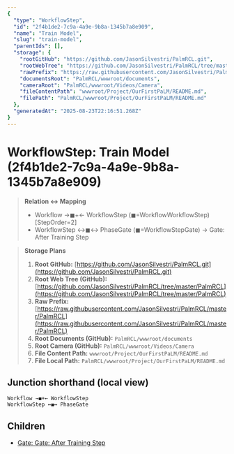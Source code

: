 ```yaml
---
{
  "type": "WorkflowStep",
  "id": "2f4b1de2-7c9a-4a9e-9b8a-1345b7a8e909",
  "name": "Train Model",
  "slug": "train-model",
  "parentIds": [],
  "storage": {
    "rootGitHub": "https://github.com/JasonSilvestri/PalmRCL.git",
    "rootWebTree": "https://github.com/JasonSilvestri/PalmRCL/tree/master/PalmRCL",
    "rawPrefix": "https://raw.githubusercontent.com/JasonSilvestri/PalmRCL/master/PalmRCL",
    "documentsRoot": "PalmRCL/wwwroot/documents",
    "cameraRoot": "PalmRCL/wwwroot/Videos/Camera",
    "fileContentPath": "wwwroot/Project/OurFirstPaLM/README.md",
    "filePath": "PalmRCL/wwwroot/Project/OurFirstPaLM/README.md"
  },
  "generatedAt": "2025-08-23T22:16:51.268Z"
}
---
```

# WorkflowStep: Train Model (2f4b1de2-7c9a-4a9e-9b8a-1345b7a8e909)

> **Relation ↔ Mapping**
> - Workflow →◼+← WorkflowStep (◼=WorkflowWorkflowStep) [StepOrder=2]
> - WorkflowStep ↔◼↔ PhaseGate (◼=WorkflowStepGate) → Gate: After Training Step

> **Storage Plans**
> 1. **Root GitHub:** [https://github.com/JasonSilvestri/PalmRCL.git](https://github.com/JasonSilvestri/PalmRCL.git)
> 2. **Root Web Tree (GitHub):** [https://github.com/JasonSilvestri/PalmRCL/tree/master/PalmRCL](https://github.com/JasonSilvestri/PalmRCL/tree/master/PalmRCL)
> 3. **Raw Prefix:** [https://raw.githubusercontent.com/JasonSilvestri/PalmRCL/master/PalmRCL](https://raw.githubusercontent.com/JasonSilvestri/PalmRCL/master/PalmRCL)
> 4. **Root Documents (GitHub):** `PalmRCL/wwwroot/documents`
> 5. **Root Camera (GitHub):** `PalmRCL/wwwroot/Videos/Camera`
> 6. **File Content Path:** `wwwroot/Project/OurFirstPaLM/README.md`
> 7. **File Local Path:** `PalmRCL/wwwroot/Project/OurFirstPaLM/README.md`

## Junction shorthand (local view)
```plaintext
Workflow →◼+← WorkflowStep
WorkflowStep ↔◼↔ PhaseGate
```

## Children
- [Gate: Gate: After Training Step](/docs/palms/palm-demo-44b026db-ab7d-46c8-8d54-a2ff2d244c19/gates/gate-after-training-step-a010f2b2-3452-41b9-ad4f-240e2b71c0c7.md)
